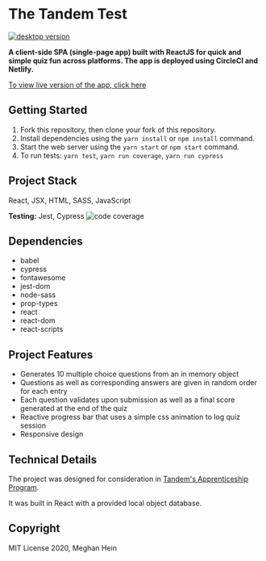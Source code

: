 # The Tandem Test

[![desktop version](https://github.com/meghein/tandem-test/blob/master/docs/desktop.gif?raw=true)](https://github.com/meghein/tandem-test)

__A client-side SPA (single-page app) built with ReactJS for quick and simple quiz fun across platforms. The app is deployed using CircleCI and Netlify.__

[To view live version of the app, click here](https://the-tandem-test.netlify.app/ "Netlify deployment")

## Getting Started
1. Fork this repository, then clone your fork of this repository.
2. Install dependencies using the `yarn install` or `npm install` command.
3. Start the web server using the `yarn start` or `npm start` command.
4. To run tests: `yarn test`, `yarn run coverage`, `yarn run cypress`

## Project Stack
React, JSX, HTML, SASS, JavaScript

__Testing:__ Jest, Cypress ![code coverage](https://badgen.net/badge/coverage/95.83%25/green)

## Dependencies
- babel
- cypress
- fontawesome
- jest-dom
- node-sass
- prop-types
- react
- react-dom
- react-scripts

## Project Features
- Generates 10 multiple choice questions from an in memory object
- Questions as well as corresponding answers are given in random order for each entry
- Each question validates upon submission as well as a final score generated at the end of the quiz
- Reactive progress bar that uses a simple css animation to log quiz session
- Responsive design

## Technical Details
The project was designed for consideration in [Tandem's Apprenticeship Program](https://madeintandem.com/about/apprenticeship-program/).

It was built in React with a provided local object database.

## Copyright
MIT License 2020, Meghan Hein